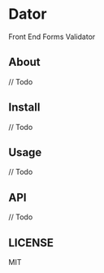 # Dator

Front End Forms Validator

## About

// Todo

## Install

// Todo

## Usage

// Todo

## API

// Todo

## LICENSE

MIT
